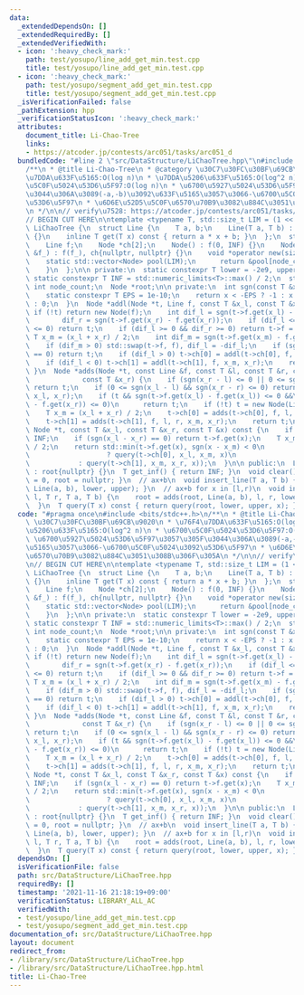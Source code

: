 ```yaml
---
data:
  _extendedDependsOn: []
  _extendedRequiredBy: []
  _extendedVerifiedWith:
  - icon: ':heavy_check_mark:'
    path: test/yosupo/line_add_get_min.test.cpp
    title: test/yosupo/line_add_get_min.test.cpp
  - icon: ':heavy_check_mark:'
    path: test/yosupo/segment_add_get_min.test.cpp
    title: test/yosupo/segment_add_get_min.test.cpp
  _isVerificationFailed: false
  _pathExtension: hpp
  _verificationStatusIcon: ':heavy_check_mark:'
  attributes:
    document_title: Li-Chao-Tree
    links:
    - https://atcoder.jp/contests/arc051/tasks/arc051_d
  bundledCode: "#line 2 \"src/DataStructure/LiChaoTree.hpp\"\n#include <bits/stdc++.h>\n\
    /**\n * @title Li-Chao-Tree\n * @category \u30C7\u30FC\u30BF\u69CB\u9020\n * \u76F4\
    \u7DDA\u633F\u5165:O(log n)\n * \u7DDA\u5206\u633F\u5165:O(log^2 n)\n * \u6700\
    \u5C0F\u5024\u53D6\u5F97:O(log n)\n * \u6700\u5927\u5024\u53D6\u5F97\u3057\u305F\
    \u3044\u306A\u3089(-a,-b)\u3092\u633F\u5165\u3057\u3066-\u6700\u5C0F\u5024\u3092\
    \u53D6\u5F97\n * \u6D6E\u52D5\u5C0F\u6570\u70B9\u3082\u884C\u3051\u308B\u306F\u305A\
    \n */\n\n// verify\u7528: https://atcoder.jp/contests/arc051/tasks/arc051_d\n\n\
    // BEGIN CUT HERE\n\ntemplate <typename T, std::size_t LIM = (1 << 23)>\nstruct\
    \ LiChaoTree {\n  struct Line {\n    T a, b;\n    Line(T a, T b) : a(a), b(b)\
    \ {}\n    inline T get(T x) const { return a * x + b; }\n  };\n  struct Node {\n\
    \    Line f;\n    Node *ch[2];\n    Node() : f(0, INF) {}\n    Node(const Line\
    \ &f_) : f(f_), ch{nullptr, nullptr} {}\n    void *operator new(size_t) {\n  \
    \    static std::vector<Node> pool(LIM);\n      return &pool[node_count++];\n\
    \    }\n  };\n\n private:\n  static constexpr T lower = -2e9, upper = 2e9;\n \
    \ static constexpr T INF = std::numeric_limits<T>::max() / 2;\n  static inline\
    \ int node_count;\n  Node *root;\n\n private:\n  int sgn(const T &x) const {\n\
    \    static constexpr T EPS = 1e-10;\n    return x < -EPS ? -1 : x > +EPS ? 1\
    \ : 0;\n  }\n  Node *addl(Node *t, Line f, const T &x_l, const T &x_r) {\n   \
    \ if (!t) return new Node(f);\n    int dif_l = sgn(t->f.get(x_l) - f.get(x_l)),\n\
    \        dif_r = sgn(t->f.get(x_r) - f.get(x_r));\n    if (dif_l <= 0 && dif_r\
    \ <= 0) return t;\n    if (dif_l >= 0 && dif_r >= 0) return t->f = f, t;\n   \
    \ T x_m = (x_l + x_r) / 2;\n    int dif_m = sgn(t->f.get(x_m) - f.get(x_m));\n\
    \    if (dif_m > 0) std::swap(t->f, f), dif_l = -dif_l;\n    if (sgn(x_l - x_m)\
    \ == 0) return t;\n    if (dif_l > 0) t->ch[0] = addl(t->ch[0], f, x_l, x_m);\n\
    \    if (dif_l < 0) t->ch[1] = addl(t->ch[1], f, x_m, x_r);\n    return t;\n \
    \ }\n  Node *adds(Node *t, const Line &f, const T &l, const T &r, const T &x_l,\n\
    \             const T &x_r) {\n    if (sgn(x_r - l) <= 0 || 0 <= sgn(x_l - r))\
    \ return t;\n    if (0 <= sgn(x_l - l) && sgn(x_r - r) <= 0) return addl(t, f,\
    \ x_l, x_r);\n    if (t && sgn(t->f.get(x_l) - f.get(x_l)) <= 0 &&\n        sgn(t->f.get(x_r)\
    \ - f.get(x_r)) <= 0)\n      return t;\n    if (!t) t = new Node(Line(0, INF));\n\
    \    T x_m = (x_l + x_r) / 2;\n    t->ch[0] = adds(t->ch[0], f, l, r, x_l, x_m);\n\
    \    t->ch[1] = adds(t->ch[1], f, l, r, x_m, x_r);\n    return t;\n  }\n  T query(const\
    \ Node *t, const T &x_l, const T &x_r, const T &x) const {\n    if (!t) return\
    \ INF;\n    if (sgn(x_l - x_r) == 0) return t->f.get(x);\n    T x_m = (x_l + x_r)\
    \ / 2;\n    return std::min(t->f.get(x), sgn(x - x_m) < 0\n                  \
    \                   ? query(t->ch[0], x_l, x_m, x)\n                         \
    \            : query(t->ch[1], x_m, x_r, x));\n  }\n\n public:\n  LiChaoTree()\
    \ : root{nullptr} {}\n  T get_inf() { return INF; }\n  void clear() { node_count\
    \ = 0, root = nullptr; }\n  // ax+b\n  void insert_line(T a, T b) { root = addl(root,\
    \ Line(a, b), lower, upper); }\n  // ax+b for x in [l,r)\n  void insert_segment(T\
    \ l, T r, T a, T b) {\n    root = adds(root, Line(a, b), l, r, lower, upper);\n\
    \  }\n  T query(T x) const { return query(root, lower, upper, x); }\n};\n"
  code: "#pragma once\n#include <bits/stdc++.h>\n/**\n * @title Li-Chao-Tree\n * @category\
    \ \u30C7\u30FC\u30BF\u69CB\u9020\n * \u76F4\u7DDA\u633F\u5165:O(log n)\n * \u7DDA\
    \u5206\u633F\u5165:O(log^2 n)\n * \u6700\u5C0F\u5024\u53D6\u5F97:O(log n)\n *\
    \ \u6700\u5927\u5024\u53D6\u5F97\u3057\u305F\u3044\u306A\u3089(-a,-b)\u3092\u633F\
    \u5165\u3057\u3066-\u6700\u5C0F\u5024\u3092\u53D6\u5F97\n * \u6D6E\u52D5\u5C0F\
    \u6570\u70B9\u3082\u884C\u3051\u308B\u306F\u305A\n */\n\n// verify\u7528: https://atcoder.jp/contests/arc051/tasks/arc051_d\n\
    \n// BEGIN CUT HERE\n\ntemplate <typename T, std::size_t LIM = (1 << 23)>\nstruct\
    \ LiChaoTree {\n  struct Line {\n    T a, b;\n    Line(T a, T b) : a(a), b(b)\
    \ {}\n    inline T get(T x) const { return a * x + b; }\n  };\n  struct Node {\n\
    \    Line f;\n    Node *ch[2];\n    Node() : f(0, INF) {}\n    Node(const Line\
    \ &f_) : f(f_), ch{nullptr, nullptr} {}\n    void *operator new(size_t) {\n  \
    \    static std::vector<Node> pool(LIM);\n      return &pool[node_count++];\n\
    \    }\n  };\n\n private:\n  static constexpr T lower = -2e9, upper = 2e9;\n \
    \ static constexpr T INF = std::numeric_limits<T>::max() / 2;\n  static inline\
    \ int node_count;\n  Node *root;\n\n private:\n  int sgn(const T &x) const {\n\
    \    static constexpr T EPS = 1e-10;\n    return x < -EPS ? -1 : x > +EPS ? 1\
    \ : 0;\n  }\n  Node *addl(Node *t, Line f, const T &x_l, const T &x_r) {\n   \
    \ if (!t) return new Node(f);\n    int dif_l = sgn(t->f.get(x_l) - f.get(x_l)),\n\
    \        dif_r = sgn(t->f.get(x_r) - f.get(x_r));\n    if (dif_l <= 0 && dif_r\
    \ <= 0) return t;\n    if (dif_l >= 0 && dif_r >= 0) return t->f = f, t;\n   \
    \ T x_m = (x_l + x_r) / 2;\n    int dif_m = sgn(t->f.get(x_m) - f.get(x_m));\n\
    \    if (dif_m > 0) std::swap(t->f, f), dif_l = -dif_l;\n    if (sgn(x_l - x_m)\
    \ == 0) return t;\n    if (dif_l > 0) t->ch[0] = addl(t->ch[0], f, x_l, x_m);\n\
    \    if (dif_l < 0) t->ch[1] = addl(t->ch[1], f, x_m, x_r);\n    return t;\n \
    \ }\n  Node *adds(Node *t, const Line &f, const T &l, const T &r, const T &x_l,\n\
    \             const T &x_r) {\n    if (sgn(x_r - l) <= 0 || 0 <= sgn(x_l - r))\
    \ return t;\n    if (0 <= sgn(x_l - l) && sgn(x_r - r) <= 0) return addl(t, f,\
    \ x_l, x_r);\n    if (t && sgn(t->f.get(x_l) - f.get(x_l)) <= 0 &&\n        sgn(t->f.get(x_r)\
    \ - f.get(x_r)) <= 0)\n      return t;\n    if (!t) t = new Node(Line(0, INF));\n\
    \    T x_m = (x_l + x_r) / 2;\n    t->ch[0] = adds(t->ch[0], f, l, r, x_l, x_m);\n\
    \    t->ch[1] = adds(t->ch[1], f, l, r, x_m, x_r);\n    return t;\n  }\n  T query(const\
    \ Node *t, const T &x_l, const T &x_r, const T &x) const {\n    if (!t) return\
    \ INF;\n    if (sgn(x_l - x_r) == 0) return t->f.get(x);\n    T x_m = (x_l + x_r)\
    \ / 2;\n    return std::min(t->f.get(x), sgn(x - x_m) < 0\n                  \
    \                   ? query(t->ch[0], x_l, x_m, x)\n                         \
    \            : query(t->ch[1], x_m, x_r, x));\n  }\n\n public:\n  LiChaoTree()\
    \ : root{nullptr} {}\n  T get_inf() { return INF; }\n  void clear() { node_count\
    \ = 0, root = nullptr; }\n  // ax+b\n  void insert_line(T a, T b) { root = addl(root,\
    \ Line(a, b), lower, upper); }\n  // ax+b for x in [l,r)\n  void insert_segment(T\
    \ l, T r, T a, T b) {\n    root = adds(root, Line(a, b), l, r, lower, upper);\n\
    \  }\n  T query(T x) const { return query(root, lower, upper, x); }\n};\n"
  dependsOn: []
  isVerificationFile: false
  path: src/DataStructure/LiChaoTree.hpp
  requiredBy: []
  timestamp: '2021-11-16 21:18:19+09:00'
  verificationStatus: LIBRARY_ALL_AC
  verifiedWith:
  - test/yosupo/line_add_get_min.test.cpp
  - test/yosupo/segment_add_get_min.test.cpp
documentation_of: src/DataStructure/LiChaoTree.hpp
layout: document
redirect_from:
- /library/src/DataStructure/LiChaoTree.hpp
- /library/src/DataStructure/LiChaoTree.hpp.html
title: Li-Chao-Tree
---
```


